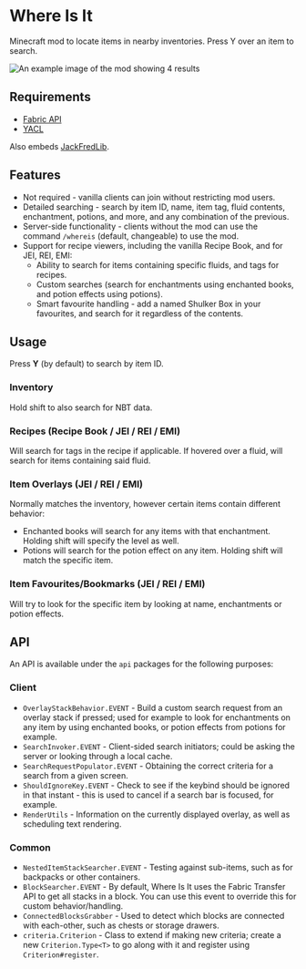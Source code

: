 # Where Is It

Minecraft mod to locate items in nearby inventories. Press Y over an item to search.

![An example image of the mod showing 4 results](https://i.imgur.com/lvebo0v.png)

## Requirements

- [Fabric API](https://modrinth.com/mod/fabric-api)
- [YACL](https://modrinth.com/mod/yacl)

Also embeds [JackFredLib](https://github.com/JackFred2/JackFredLib).

## Features

- Not required - vanilla clients can join without restricting mod users.
- Detailed searching - search by item ID, name, item tag, fluid contents, enchantment, potions, and more, and any
  combination of the previous.
- Server-side functionality - clients without the mod can use the command `/whereis` (default, changeable) to use the
  mod.
- Support for recipe viewers, including the vanilla Recipe Book, and for JEI, REI, EMI:
    - Ability to search for items containing specific fluids, and tags for recipes.
    - Custom searches (search for enchantments using enchanted books, and potion effects using potions).
    - Smart favourite handling - add a named Shulker Box in your favourites, and search for it regardless of the
      contents.

## Usage

Press **Y** (by default) to search by item ID.

### Inventory

Hold shift to also search for NBT data.

### Recipes (Recipe Book / JEI / REI / EMI)

Will search for tags in the recipe if applicable. If hovered over a fluid, will search for items containing said fluid.

### Item Overlays (JEI / REI / EMI)

Normally matches the inventory, however certain items contain different behavior:

- Enchanted books will search for any items with that enchantment. Holding shift will specify the level as well.
- Potions will search for the potion effect on any item. Holding shift will match the specific item.

### Item Favourites/Bookmarks (JEI / REI / EMI)

Will try to look for the specific item by looking at name, enchantments or potion effects.

## API

An API is available under the `api` packages for the following purposes:

### Client

- `OverlayStackBehavior.EVENT` - Build a custom search request from an overlay stack if pressed; used for example to
  look for enchantments on any item by using enchanted books, or potion effects from potions for example.
- `SearchInvoker.EVENT` - Client-sided search initiators; could be asking the server or looking through a local cache.
- `SearchRequestPopulator.EVENT` - Obtaining the correct criteria for a search from a given screen.
- `ShouldIgnoreKey.EVENT` - Check to see if the keybind should be ignored in that instant - this is used to cancel if
  a search bar is focused, for example.
- `RenderUtils` - Information on the currently displayed overlay, as well as scheduling text rendering.

### Common

- `NestedItemStackSearcher.EVENT` - Testing against sub-items, such as for backpacks or other containers.
- `BlockSearcher.EVENT` - By default, Where Is It uses the Fabric Transfer API to get all stacks in a block. You can use
  this event to override this for custom behavior/handling.
- `ConnectedBlocksGrabber` - Used to detect which blocks are connected with each-other, such as chests or storage
  drawers.
- `criteria.Criterion` - Class to extend if making new criteria; create a new `Criterion.Type<T>` to go along with it
  and register using `Criterion#register`.